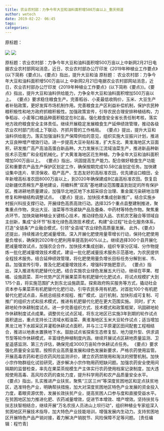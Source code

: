 ```yaml
---
title: 农业农村部：力争今年大豆和油料面积增500万亩以上_重庆频道
author: wetech
date: 2019-02-22- 06:45
tags: 
categories: 
---
```

原标题：
<!-- more -->
                
<img align="center" border="0" src="http://p1.ifengimg.com/a/2019_08/05b62cf5eaec6e9_size30_w550_h366.jpg" />
                
<img align="center" border="0" src="http://p2.ifengimg.com/a/2016/0810/204c433878d5cf9size1_w16_h16.png" />
            
原标题：农业农村部：力争今年大豆和油料面积增500万亩以上中新网2月21日电据农业农村部网站消息，近日，农业农村部办公厅印发《2019年种植业工作要点》(以下简称《要点》)。《要点》指出，提升大豆和油
原标题：
农业农村部：力争今年大豆和油料面积增500万亩以上
中新网2月21日电据农业农村部网站消息，近日，农业农村部办公厅印发《2019年种植业工作要点》(以下简称《要点》)。《要点》指出，提升大豆和油料供给能力，力争全年大豆和油料面积增加500万亩以上。
《要点》要求稳住粮食生产。完善稻谷、小麦最低收购价，玉米、大豆生产者补贴政策，更好发挥市场机制作用。完善粮食主产区利益补偿机制，保护农民种粮积极性和地方政府抓粮积极性。加强政策宣传，引导农民合理安排种植结构，力争稻谷、小麦等口粮品种面积稳定在8亿亩。强化粮食安全省长责任制考核，落实地方政府粮食安全主体责任。继续开展稳定发展粮食生产延伸绩效管理，推动各级农业农村部门形成上下联动、齐抓共管的工作格局。
《要点》提出，提升大豆和油料供给能力。落实加强油料生产保障供给的意见，组织实施大豆振兴计划，推进大豆良种增产增效行动，进一步提高大豆补贴标准，扩大东北、黄淮海地区大豆面积，研发推广高产高油高蛋白新品种。大力发展长江流域油菜生产，推进新品种新技术示范推广和全程机械化。扩大黄淮海地区花生种植。力争全年大豆和油料面积增加500万亩以上。
《要点》指出，巩固提高生产能力。配合做好粮食生产功能区和重要农产品生产保护区划定工作，确保按期完成10.58亿亩划定任务。加快建设集中连片、旱涝保收、稳产高产、生态友好的高标准农田，优先建设口粮田，全年新增高标准农田8000万亩以上，到2020年确保建成8亿亩高标准农田。恢复启动新疆优质棉生产基地建设，将糖料蔗“双高”基地建设范围覆盖到划定的所有保护区。推进耕地质量建设，加强华北地区地下水超采综合治理、重金属污染耕地治理修复和种植结构调整试点。
《要点》提出，加快技术集成创新推广。结合实施乡村振兴科技支撑行动，开展绿色高质高效行动。选择325个重点县整建制推进，聚集重点作物，突出大豆、油菜等市场紧缺产品及蚕桑、中药材等特色作物。聚焦重点环节，加快突破种植业关键核心技术，推动绿色投入品、农机农艺融合等领域自主创新，集成“全环节”标准化绿色高效技术模式，构建“全过程”社会化服务体系，打造“全链条”产业融合模式，引领“全县域”农业绿色高质量发展。
此外，《要点》还提出，持续推进化肥减量增效。深入开展化肥使用量零增长行动，保持化肥使用量负增长，确保到2020年化肥利用率提高到40%以上。继续选择300个县开展化肥减量增效试点，加强农企合作，加快技术集成创新，组织专家分区域、分作物提炼一批化肥减量增效技术模式，建设一批化肥减量技术服务示范基地，为农民提供全程技术服务。结合延伸绩效管理，将化肥使用量负增长目标任务分解到省、市、县。加强宣传引导，普及化肥减量增效技术，增强科学施肥意识。
《要点》指出，深入推进有机肥替代化肥。结合实施农业绿色发展五大行动，继续在苹果、柑橘、设施蔬菜、茶叶优势产区开展果菜茶有机肥替代化肥试点，将试点规模扩大到175个县，将实施范围扩大到东北设施蔬菜。探索政府购买服务等方式，撬动社会资本参与果菜茶有机肥替代化肥行动，引导农民多用有机肥。对首批100个有机肥替代化肥试点县，系统总结技术规程、推广模式、运行机制，加快形成可复制、可推广的组织方式和技术模式，推进有机肥替代化肥在更大范围实施。
同时，扩大耕地轮作休耕制度试点。进一步完善组织方式、技术模式和政策框架，巩固耕地轮作休耕制度试点成果。调整优化试点区域，将东北地区已实施3年到期的轮作试点面积退出，重点支持长江流域水稻油菜、黄淮海地区玉米大豆轮作试点；适当增加黑龙江地下水超采区井灌稻休耕试点面积，并与三江平原灌区田间配套工程相结合，推进以地表水置换地下水。鼓励试点省探索生态修复型、地力提升型、供求调节型等轮作休耕模式，丰富绿色种植制度内涵。继续开展试点区耕地质量监测、卫星遥感监测、第三方评估，确保完成3000万亩轮作休耕试点任务。
《要点》要求强化质量安全监管。按照农业高质量发展和绿色发展新要求，严格农药使用监管。开展高毒农药和老旧农药风险监测评价，建立农药禁限用和淘汰的预警机制。加快小宗作物群组化试验研究，逐步解决小宗作物用药短缺问题。加强农药安全使用间隔期的监督检查，率先在果菜茶规模生产主体实行农药使用档案记录制度，加大违规使用高毒、高风险农药的查处力度，提升科学用药和农产品质量安全水平。
《要点》指出，扎实推进产业扶贫。聚焦“三区三州”等深度贫困地区和定点扶贫地区，选准特色产业，明确帮扶措施，加大对深度贫困地区特色产业发展的资金投入力度，着眼资源优势，发展长效扶贫产业，提高贫困人口参与度和直接受益水平。在贫困地区加力推进化肥、农药减量增效，促进节本增效、增产增效。坚持扶贫与扶志扶智相结合，继续开展“万名农技人员进山上坝行动”，组织种植业专家组深入贫困地区开展技术指导，加大特色产业技能培训，增强发展内生动力。支持贫困地区开展特色产品产销对接，着力解决产销脱节、风险保障不足等问题。
[责任编辑：程竹青]
            

